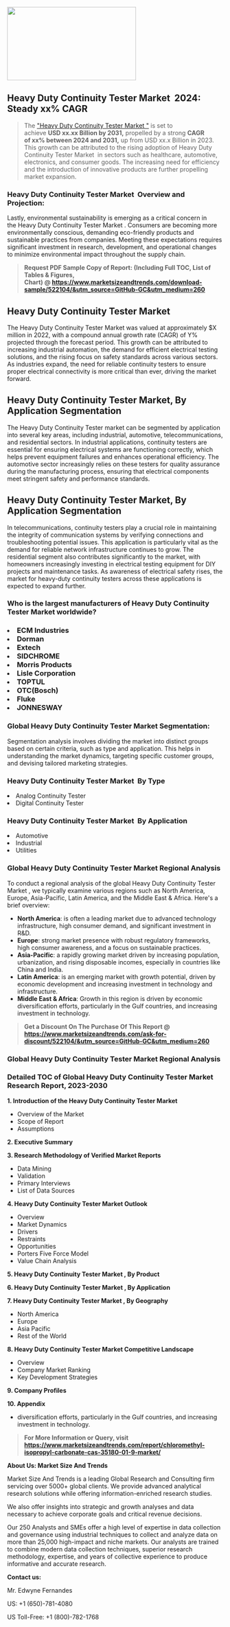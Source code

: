 <p><img class="alignnone size-medium wp-image-20088" src="https://ffe5etoiles.com/wp-content/uploads/2024/12/MST1-300x171.png" alt="" width="300" height="171" /></p><h2 id="ember46" class="ember-view reader-text-block__heading-2">Heavy Duty Continuity Tester Market &nbsp;2024: Steady&nbsp;xx% CAGR</h2><blockquote id="ember47" class="ember-view reader-text-block__blockquote">The&nbsp;<a class="app-aware-link " href="https://www.marketsizeandtrends.com/download-sample/522104/&utm_source=GitHub-GC&utm_medium=260" target="_blank" data-test-app-aware-link="">"Heavy Duty Continuity Tester Market "</a>&nbsp;is set to achieve&nbsp;<strong>USD&nbsp;xx.xx&nbsp;Billion by 2031,</strong>&nbsp;propelled by a strong&nbsp;<strong>CAGR of&nbsp;xx% between 2024 and 2031,</strong>&nbsp;up from USD xx.x Billion in 2023. This growth can be attributed to the rising adoption of&nbsp;Heavy Duty Continuity Tester Market &nbsp;in sectors such as healthcare, automotive, electronics, and consumer goods. The increasing need for efficiency and the introduction of innovative products are further propelling market expansion.</blockquote><h3 id="ember48" class="ember-view reader-text-block__heading-3">Heavy Duty Continuity Tester Market &nbsp;Overview and Projection:</h3><p id="ember49" class="ember-view reader-text-block__paragraph">Lastly, environmental sustainability is emerging as a critical concern in the&nbsp;Heavy Duty Continuity Tester Market . Consumers are becoming more environmentally conscious, demanding eco-friendly products and sustainable practices from companies. Meeting these expectations requires significant investment in research, development, and operational changes to minimize environmental impact throughout the supply chain.</p><blockquote id="ember50" class="ember-view reader-text-block__blockquote"><strong>Request PDF Sample Copy of Report: (Including Full TOC, List of Tables &amp; Figures, Chart)&nbsp;@&nbsp;<strong><a href="https://www.marketsizeandtrends.com/download-sample/522104/&utm_source=GitHub-GC&utm_medium=260" target="_blank">https://www.marketsizeandtrends.com/download-sample/522104/&utm_source=GitHub-GC&utm_medium=260</a></strong></strong></blockquote><h3 class=""> <h2>Heavy Duty Continuity Tester Market</h2><p>The Heavy Duty Continuity Tester Market was valued at approximately $X million in 2022, with a compound annual growth rate (CAGR) of Y% projected through the forecast period. This growth can be attributed to increasing industrial automation, the demand for efficient electrical testing solutions, and the rising focus on safety standards across various sectors. As industries expand, the need for reliable continuity testers to ensure proper electrical connectivity is more critical than ever, driving the market forward.</p><h2>Heavy Duty Continuity Tester Market, By Application Segmentation</h2><p>The Heavy Duty Continuity Tester market can be segmented by application into several key areas, including industrial, automotive, telecommunications, and residential sectors. In industrial applications, continuity testers are essential for ensuring electrical systems are functioning correctly, which helps prevent equipment failures and enhances operational efficiency. The automotive sector increasingly relies on these testers for quality assurance during the manufacturing process, ensuring that electrical components meet stringent safety and performance standards.</p><h2>Heavy Duty Continuity Tester Market, By Application Segmentation</h2><p>In telecommunications, continuity testers play a crucial role in maintaining the integrity of communication systems by verifying connections and troubleshooting potential issues. This application is particularly vital as the demand for reliable network infrastructure continues to grow. The residential segment also contributes significantly to the market, with homeowners increasingly investing in electrical testing equipment for DIY projects and maintenance tasks. As awareness of electrical safety rises, the market for heavy-duty continuity testers across these applications is expected to expand further.</p></h3><h3 id="" class="">Who is the largest manufacturers of&nbsp;Heavy Duty Continuity Tester Market worldwide?</h3><h3 class=""></Li><Li>ECM Industries</Li><Li> Dorman</Li><Li> Extech</Li><Li> SIDCHROME</Li><Li> Morris Products</Li><Li> Lisle Corporation</Li><Li> TOPTUL</Li><Li> OTC(Bosch)</Li><Li> Fluke</Li><Li> JONNESWAY</h3><h3 id="ember53" class="ember-view reader-text-block__heading-3">Global&nbsp;Heavy Duty Continuity Tester Market Segmentation:</h3><p id="ember54" class="ember-view reader-text-block__paragraph">Segmentation analysis involves dividing the market into distinct groups based on certain criteria, such as type and application. This helps in understanding the market dynamics, targeting specific customer groups, and devising tailored marketing strategies.</p><h3 id="" class="">Heavy Duty Continuity Tester Market &nbsp;By Type</h3><p></Li><Li>Analog Continuity Tester</Li><Li> Digital Continuity Tester</p><h3 id="" class="">Heavy Duty Continuity Tester Market &nbsp;By Application</h3><p class=""></Li><Li>Automotive</Li><Li> Industrial</Li><Li> Utilities</p><h3 id="ember62" class="ember-view reader-text-block__heading-3">Global Heavy Duty Continuity Tester Market Regional Analysis</h3><p id="ember63" class="ember-view reader-text-block__paragraph">To conduct a regional analysis of the global Heavy Duty Continuity Tester Market , we typically examine various regions such as North America, Europe, Asia-Pacific, Latin America, and the Middle East &amp; Africa. Here's a brief overview:</p><ul><li><strong>North America</strong>: is often a leading market due to advanced technology infrastructure, high consumer demand, and significant investment in R&amp;D.</li><li><strong>Europe</strong>: strong market presence with robust regulatory frameworks, high consumer awareness, and a focus on sustainable practices.</li><li><strong>Asia-Pacific</strong>: a rapidly growing market driven by increasing population, urbanization, and rising disposable incomes, especially in countries like China and India.</li><li><strong>Latin America</strong>: is an emerging market with growth potential, driven by economic development and increasing investment in technology and infrastructure.</li><li><strong>Middle East &amp; Africa</strong>: Growth in this region is driven by economic diversification efforts, particularly in the Gulf countries, and increasing investment in technology.</li></ul><blockquote id="ember61" class="ember-view reader-text-block__blockquote"><strong>Get a Discount On The Purchase Of This Report @ <strong><a href="https://html-cleaner.com/" target="">https://www.marketsizeandtrends.com/ask-for-discount/522104/&utm_source=GitHub-GC&utm_medium=260</a></strong></strong></blockquote><h3 id="ember62" class="ember-view reader-text-block__heading-3">Global Heavy Duty Continuity Tester Market Regional Analysis</h3><h3 id="" class="">Detailed TOC of Global Heavy Duty Continuity Tester Market Research Report, 2023-2030</h3><p id="" class=""><strong>1. Introduction of the Heavy Duty Continuity Tester Market </strong></p><ul><li>Overview of the Market</li><li>Scope of Report</li><li>Assumptions</li></ul><p id="" class=""><strong>2. Executive Summary</strong></p><p id="" class=""><strong>3. Research Methodology of Verified Market Reports</strong></p><ul><li>Data Mining</li><li>Validation</li><li>Primary Interviews</li><li>List of Data Sources</li></ul><p id="" class=""><strong>4. Heavy Duty Continuity Tester Market Outlook</strong></p><ul><li>Overview</li><li>Market Dynamics</li><li>Drivers</li><li>Restraints</li><li>Opportunities</li><li>Porters Five Force Model</li><li>Value Chain Analysis</li></ul><p id="" class=""><strong>5. Heavy Duty Continuity Tester Market , By Product</strong></p><p id="" class=""><strong>6. Heavy Duty Continuity Tester Market , By Application</strong></p><p id="" class=""><strong>7. Heavy Duty Continuity Tester Market , By Geography</strong></p><ul><li>North America</li><li>Europe</li><li>Asia Pacific</li><li>Rest of the World</li></ul><p id="" class=""><strong>8. Heavy Duty Continuity Tester Market Competitive Landscape</strong></p><ul><li>Overview</li><li>Company Market Ranking</li><li>Key Development Strategies</li></ul><p id="" class=""><strong>9. Company Profiles</strong></p><p id="" class=""><strong>10. Appendix</strong></p><ul><li>diversification efforts, particularly in the Gulf countries, and increasing investment in technology.</li></ul><blockquote id="ember65" class="ember-view reader-text-block__blockquote"><strong>For More Information or Query, visit <strong><strong><a href="https://html-cleaner.com/" target="">https://www.marketsizeandtrends.com/report/chloromethyl-isopropyl-carbonate-cas-35180-01-9-market/</a></strong></strong></strong></blockquote><p id="" class=""><strong>About Us: Market Size And Trends</strong></p><p id="" class="">Market Size And Trends is a leading Global Research and Consulting firm servicing over 5000+ global clients. We provide advanced analytical research solutions while offering information-enriched research studies.</p><p id="" class="">We also offer insights into strategic and growth analyses and data necessary to achieve corporate goals and critical revenue decisions.</p><p id="" class="">Our 250 Analysts and SMEs offer a high level of expertise in data collection and governance using industrial techniques to collect and analyze data on more than 25,000 high-impact and niche markets. Our analysts are trained to combine modern data collection techniques, superior research methodology, expertise, and years of collective experience to produce informative and accurate research.</p><p id="" class=""><strong>Contact us:</strong></p><p id="" class="">Mr. Edwyne Fernandes</p><p id="" class="">US: +1 (650)-781-4080</p><p id="" class="">US Toll-Free: +1 (800)-782-1768</p>

